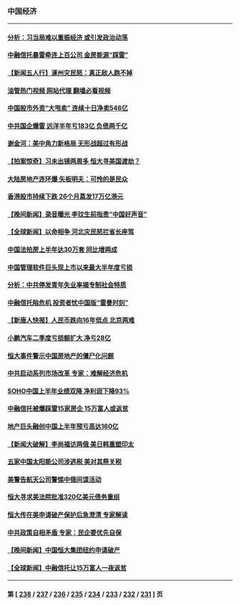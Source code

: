 ### 中国经济
---
#### [分析：习当局难以重振经济 或引发政治动荡](../../pages/ncid283/n14057226.md?08201645) 
#### [中融信托暴雷牵连上百公司 金房能源“踩雷”](../../pages/ncid283/n14057259.md?08201645) 
#### [【新闻五人行】涿州灾民怒：真正敌人跑不掉](../../pages/ncid283/n14057254.md?08201645) 
#### [油管热门视频 网站代理 翻墙必看视频](http://138.2.39.72:81/youtube.html?epic-marker?08201645)
#### [中国股市外资“大甩卖” 连续十日净卖546亿](../../pages/ncid283/n14057245.md?08201645) 
#### [中共国企爆雷 远洋半年亏183亿 负债两千亿](../../pages/ncid283/n14057221.md?08201645) 
#### [谢金河：美中角力新格局 无形战超过有形战](../../pages/ncid283/n14057217.md?08201645) 
#### [【拍案惊奇】习未出镜两周多 恒大寻美国渡劫？](../../pages/ncid283/n14057119.md?08201645) 
#### [大陆房地产连环爆 矢板明夫：可怜的是民众](../../pages/ncid283/n14057026.md?08201645) 
#### [香港股市持续下跌 26个月蒸发17万亿港元](../../pages/ncid283/n14056729.md?08201645) 
#### [【晚间新闻】录音曝光 李玟生前指责“中国好声音”](../../pages/ncid283/n14056727.md?08201645) 
#### [【全球新闻】以命相争 河北灾民怒拦省长座驾](../../pages/ncid283/n14057021.md?08201645) 
#### [中国法拍房上半年达30万套 同比增两成](../../pages/ncid283/n14056832.md?08201645) 
#### [中国管理软件巨头现上市以来最大半年度亏损](../../pages/ncid283/n14056818.md?08201645) 
#### [分析：中共停发青年失业率揭专制社会特质](../../pages/ncid283/n14056820.md?08201645) 
#### [中融信托陷危机 投资者忧中国版“雷曼时刻”](../../pages/ncid283/n14056817.md?08201645) 
#### [【新唐人快报】人民币跌向16年低点 北京两难](../../pages/ncid283/n14056764.md?08201645) 
#### [小鹏汽车二季度亏损额扩大 净亏28亿](../../pages/ncid283/n14056802.md?08201645) 
#### [恒大事件警示中国房地产的僵尸化问题](../../pages/ncid283/n14056784.md?08201645) 
#### [中共启动系列市场改革 专家：难解经济危机](../../pages/ncid283/n14056696.md?08201645) 
#### [SOHO中国上半年业绩双降 净利润下降93%](../../pages/ncid283/n14056783.md?08201645) 
#### [中融信托被爆踩雷15家房企 15万富人或返贫](../../pages/ncid283/n14056629.md?08201645) 
#### [地产巨头融创中国上半年预亏高达160亿](../../pages/ncid283/n14056734.md?08201645) 
#### [【新闻大破解】李尚福访两俄 美日韩重塑印太](../../pages/ncid283/n14056718.md?08201645) 
#### [五家中国太阳能公司涉逃税 美对其祭关税](../../pages/ncid283/n14056715.md?08201645) 
#### [美警告航天公司警惕中俄间谍活动](../../pages/ncid283/n14056694.md?08201645) 
#### [恒大寻求美法院批准320亿美元债务重组](../../pages/ncid283/n14056700.md?08201645) 
#### [恒大传在美申请破产保护后急澄清 专家解读](../../pages/ncid283/n14056524.md?08201645) 
#### [中共政策自相矛盾 专家：民企要优先自保](../../pages/ncid283/n14054999.md?08201645) 
#### [【晚间新闻】中国恒大集团纽约申请破产](../../pages/ncid283/n14056496.md?08201645) 
#### [【全球新闻】中融信托让15万富人一夜返贫](../../pages/ncid283/n14056254.md?08201645) 

---
#### 第 [ [238](./238.md?08201645) / [237](./237.md?08201645) / [236](./236.md?08201645) / [235](./235.md?08201645) / [234](./234.md?08201645) / [233](./233.md?08201645) / [232](./232.md?08201645) / [231](./231.md?08201645) ] 页
